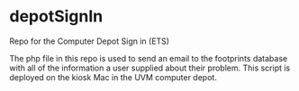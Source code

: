 depotSignIn
===========

Repo for the Computer Depot Sign in (ETS)

The php file in this repo is used to send an email to the footprints database with all of the information a user supplied about their problem.
This script is deployed on the kiosk Mac in the UVM computer depot.
